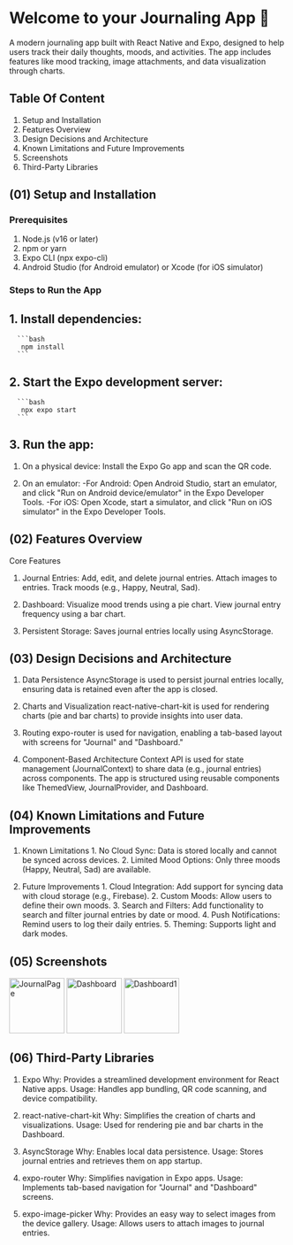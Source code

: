 # Welcome to your Journaling App 👋

A modern journaling app built with React Native and Expo, designed to help users track their daily thoughts, moods, and activities. The app includes features like mood tracking, image attachments, and data visualization through charts.

## Table Of Content

1. Setup and Installation
2. Features Overview
3. Design Decisions and Architecture
4. Known Limitations and Future Improvements
5. Screenshots
6. Third-Party Libraries

## (01) Setup and Installation

   ### Prerequisites
   
   1. Node.js (v16 or later)
   2. npm or yarn
   3. Expo CLI (npx expo-cli)
   4. Android Studio (for Android emulator) or Xcode (for iOS simulator)
   
   ### Steps to Run the App
   
   ## 1. Install dependencies:
   
      ```bash
       npm install
      ```
   
   ## 2. Start the Expo development server:
   
      ```bash
       npx expo start
      ```
   
   ## 3. Run the app:
   
   1) On a physical device: Install the Expo Go app and scan the QR code.
   
   2) On an emulator:
         -For Android: Open Android Studio, start an emulator, and click "Run on Android device/emulator" in the Expo Developer Tools.
         -For iOS: Open Xcode, start a simulator, and click "Run on iOS simulator" in the Expo Developer Tools.

## (02) Features Overview

   Core Features
   
   1. Journal Entries:
   Add, edit, and delete journal entries.
   Attach images to entries.
   Track moods (e.g., Happy, Neutral, Sad).
   
   2. Dashboard:
   Visualize mood trends using a pie chart.
   View journal entry frequency using a bar chart.
   
   3. Persistent Storage:
   Saves journal entries locally using AsyncStorage.

## (03) Design Decisions and Architecture
   
   1. Data Persistence
      AsyncStorage is used to persist journal entries locally, ensuring data is retained even after the app is closed.
   
   2. Charts and Visualization
      react-native-chart-kit is used for rendering charts (pie and bar charts) to provide insights into user data.
   
   3. Routing
      expo-router is used for navigation, enabling a tab-based layout with screens for "Journal" and "Dashboard."

   4. Component-Based Architecture
      Context API is used for state management (JournalContext) to share data (e.g., journal entries) across components.
      The app is structured using reusable components like ThemedView, JournalProvider, and Dashboard.

## (04) Known Limitations and Future Improvements

   01. Known Limitations
      1. No Cloud Sync: Data is stored locally and cannot be synced across devices.
      2. Limited Mood Options: Only three moods (Happy, Neutral, Sad) are available.
   
   02. Future Improvements
      1. Cloud Integration: Add support for syncing data with cloud storage (e.g., Firebase).
      2. Custom Moods: Allow users to define their own moods.
      3. Search and Filters: Add functionality to search and filter journal entries by date or mood.
      4. Push Notifications: Remind users to log their daily entries.
      5. Theming: Supports light and dark modes.

## (05) Screenshots
<img src="https://github.com/user-attachments/assets/9827d8b4-0a0e-43cd-8344-36caa82b6bbc" alt="JournalPage" width="100"/>
<img src="https://github.com/user-attachments/assets/0b43eab3-f491-4b02-85bf-4e8729ac9201" alt="Dashboard" width="100"/>
<img src="https://github.com/user-attachments/assets/3dbf4430-5953-435f-9ebd-88eca1786163" alt="Dashboard1" width="100"/>


## (06) Third-Party Libraries

   1. Expo
   Why: Provides a streamlined development environment for React Native apps.
   Usage: Handles app bundling, QR code scanning, and device compatibility.

   2. react-native-chart-kit
   Why: Simplifies the creation of charts and visualizations.
   Usage: Used for rendering pie and bar charts in the Dashboard.

   3. AsyncStorage
   Why: Enables local data persistence.
   Usage: Stores journal entries and retrieves them on app startup.

   4. expo-router
   Why: Simplifies navigation in Expo apps.
   Usage: Implements tab-based navigation for "Journal" and "Dashboard" screens.
   
   5. expo-image-picker
   Why: Provides an easy way to select images from the device gallery.
   Usage: Allows users to attach images to journal entries.
